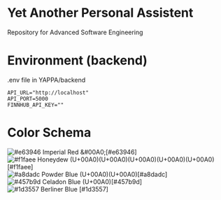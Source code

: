 # Yet Another Personal Assistent
Repository for Advanced Software Engineering

# Environment (backend)

.env file in YAPPA/backend

```env
API_URL="http://localhost"
API_PORT=5000
FINNHUB_API_KEY=""
```

# Color Schema
![#e63946](https://placehold.it/15/e63946/000000?text=+) Imperial Red &#00A0;[#e63946]<br>
![#f1faee](https://placehold.it/15/f1faee/000000?text=+) Honeydew (U+00A0)(U+00A0)(U+00A0)(U+00A0)(U+00A0)[#f1faee]<br>
![#a8dadc](https://placehold.it/15/a8dadc/000000?text=+) Powder Blue (U+00A0)(U+00A0)[#a8dadc]<br>
![#457b9d](https://placehold.it/15/457b9d/000000?text=+) Celadon Blue (U+00A0)[#457b9d]<br>
![#1d3557](https://placehold.it/15/1d3557/000000?text=+) Berliner Blue [#1d3557]<br>
